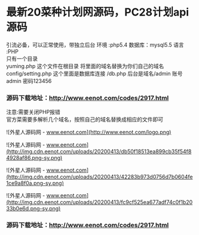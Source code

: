 # 最新20菜种计划网源码，PC28计划api源码

引流必备，可以正常使用，带独立后台
环境 :php5.4 数据库：mysql5.5 语言 :PHP   
只有一个目录   
yuming.php  这个文件在根目录 将里面的域名替换为你们自己的域名   
config/setting.php 这个里面是数据库连接 /db.php   后台是域名/admin  账号admin  密码123456 

### 源码下载地址：http://www.eenot.com/codes/2917.html

注意:需要关闭PHP报错   
官方菜需要多解析几个域名，按照自己的域名替换成相应的文件即可

![外星人源码网 - www.eenot.com](http://www.eenot.com/logo.png)

![外星人源码网 - www.eenot.com](http://img.cdn.eenot.com/uploads/20200413/db50f18513ea899cb35f54f84928af86.png-sy.png)

![外星人源码网 - www.eenot.com](http://img.cdn.eenot.com/uploads/20200413/42283b973d0756d7b0604fe1ce9a8f0a.png-sy.png)

![外星人源码网 - www.eenot.com](http://img.cdn.eenot.com/uploads/20200413/fc9cf525ea677adf74c0f1b2033b0e6d.png-sy.png)

### 源码下载地址：http://www.eenot.com/codes/2917.html
